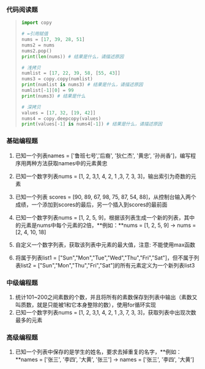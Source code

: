 ### 代码阅读题

> ```Python
> import copy
>
> # =引用赋值
> nums = [17, 39, 28, 51]
> nums2 = nums
> nums2.pop()
> print(len(nums)) # 结果是什么，请描述原因
>
> # 浅拷贝
> numlist = [17, 22, 39, 58, [55, 43]]
> nums3 = copy.copy(numlist)
> print(numlist is nums3) # 结果是什么，请描述原因
> numlist[-1][0] = 99
> print(nums3) # 结果是什么
>
> # 深拷贝
> values = [17, 32, [19, 42]]
> nums4 = copy.deepcopy(values)
> print(values[-1] is nums4[-1]) # 结果是什么，请描述原因
> ```

### 基础编程题

1. 已知一个列表names = ['鲁班七号','后裔', '狄仁杰', '黄忠', '孙尚香']，编写程序用两种方法获取names中的元素黄忠
2. 已知一个数字列表nums = [1, 2, 3,1, 4, 2, 1 ,3, 7, 3, 3]，输出索引为奇数的元素
3. 已知一个列表 scores = [90, 89, 67, 98, 75, 87, 54, 88]，从控制台输入两个成绩，一个添加到scores的最后，另一个插入到scores的最前面

4. 已知一个数字列表nums = [1, 2, 5, 9]，根据该列表生成一个新的列表，其中的元素是nums中每个元素的2倍，**例如：**nums = [1, 2, 5, 9]   ->  nums = [2, 4, 10, 18]

5. 自定义一个数字列表，获取该列表中元素的最大值，注意: 不能使用max函数
6. 将属于列表list1 = ["Sun","Mon","Tue","Wed","Thu","Fri","Sat"]，但不属于列表list2 = ["Sun","Mon","Thu","Fri","Sat"]的所有元素定义为一个新列表list3

### 中级编程题

1. 统计101~200之间素数的个数，并且将所有的素数保存到列表中输出（素数又叫质数，就是只能被1和它本身整除的数），使用for循环实现
2. 已知一个数字列表nums = [1, 2, 3,1, 4, 2, 1 ,3, 7, 3, 3]，获取列表中出现次数最多的元素


### 高级编程题

1.  已知一个列表中保存的是学生的姓名，要求去掉重复的名字，**例如：**names = ['张三', '李四', '大黄', '张三']  ->  names = ['张三', '李四', '大黄'] 

